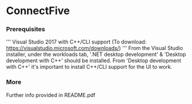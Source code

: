 # ConnectFive

### Prerequisites
'''
Visual Studio 2017 with C++/CLI support
(To download: https://visualstudio.microsoft.com/downloads/)
'''
From the Visual Studio installer, under the workloads tab,
'.NET desktop development' & 'Desktop development with C++'
should be installed. From 'Desktop development with C++' it's
important to install C++/CLI support for the UI to work.

### More
Further info provided in README.pdf
